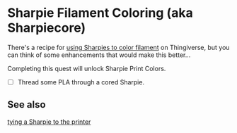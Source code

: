 # Sharpie Filament Coloring (aka Sharpiecore)

There's a recipe for [using Sharpies to color filament](https://www.thingiverse.com/thing:312327) on Thingiverse, but you can think of some enhancements that would make this better...

Completing this quest will unlock Sharpie Print Colors.

- [ ] Thread some PLA through a cored Sharpie.

## See also

[tying a Sharpie to the printer](3a698fe3-1c6e-47e9-8cb8-ca1fb9c4a06b.md)
